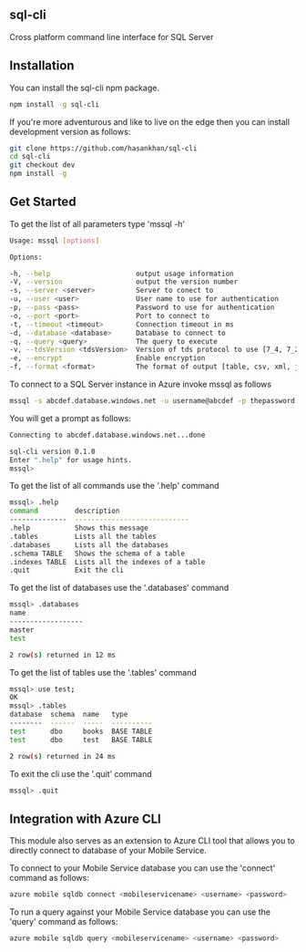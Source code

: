 ## sql-cli

Cross platform command line interface for SQL Server

## Installation

You can install the sql-cli npm package.
```bash
npm install -g sql-cli
```

If you're more adventurous and like to live on the edge then you can install development version as follows:
```bash
git clone https://github.com/hasankhan/sql-cli
cd sql-cli
git checkout dev
npm install -g
```

## Get Started

To get the list of all parameters type 'mssql -h'
```bash
Usage: mssql [options]

Options:

-h, --help                     output usage information
-V, --version                  output the version number
-s, --server <server>          Server to conect to
-u, --user <user>              User name to use for authentication
-p, --pass <pass>              Password to use for authentication
-o, --port <port>              Port to connect to
-t, --timeout <timeout>        Connection timeout in ms
-d, --database <database>      Database to connect to
-q, --query <query>            The query to execute
-v, --tdsVersion <tdsVersion>  Version of tds protocol to use [7_4, 7_2, 7_3_A, 7_3_B, 7_4]
-e, --encrypt                  Enable encryption
-f, --format <format>          The format of output [table, csv, xml, json]
```
To connect to a SQL Server instance in Azure invoke mssql as follows
```bash
mssql -s abcdef.database.windows.net -u username@abcdef -p thepassword -d mydatabase -e
```

You will get a prompt as follows:
```bash
Connecting to abcdef.database.windows.net...done

sql-cli version 0.1.0
Enter ".help" for usage hints.
mssql>
```
To get the list of all commands use the '.help' command
```bash
mssql> .help
command         description
--------------  ----------------------------
.help           Shows this message
.tables         Lists all the tables
.databases      Lists all the databases
.schema TABLE   Shows the schema of a table
.indexes TABLE  Lists all the indexes of a table
.quit           Exit the cli
```

To get the list of databases use the '.databases' command
```bash
mssql> .databases
name
------------------
master
test

2 row(s) returned in 12 ms
```

To get the list of tables use the '.tables' command
```bash
mssql> use test;
OK
mssql> .tables
database  schema  name   type
--------  ------  -----  ----------
test      dbo     books  BASE TABLE
test      dbo     test   BASE TABLE

2 row(s) returned in 24 ms
```

To exit the cli use the '.quit' command
```bash
mssql> .quit
```
## Integration with Azure CLI

This module also serves as an extension to Azure CLI tool that allows you to directly connect to database of your Mobile Service. 

To connect to your Mobile Service database you can use the 'connect' command as follows:
```bash
azure mobile sqldb connect <mobileservicename> <username> <password>
```

To run a query against your Mobile Service database you can use the 'query' command as follows:
```bash
azure mobile sqldb query <mobileservicename> <username> <password>
```
